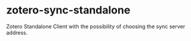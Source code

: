 # zotero-sync-standalone
Zotero Standalone Client with the possibility of choosing the sync server address.
